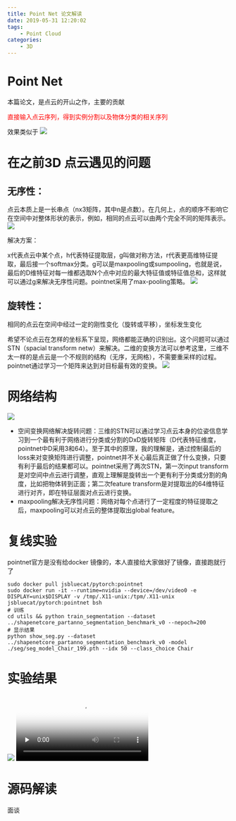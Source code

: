 ```yaml
---
title: Point Net 论文解读
date: 2019-05-31 12:20:02
tags:
    - Point Cloud
categories:
    - 3D
---
```


# Point Net 
本篇论文，是点云的开山之作，主要的贡献<p style='color:red'>直接输入点云序列，得到实例分割以及物体分类的相关序列</p>
效果类似于
![](/images/pointnet/1.png)

# 在之前3D 点云遇见的问题

## 无序性：
点云本质上是一长串点（nx3矩阵，其中n是点数）。在几何上，点的顺序不影响它在空间中对整体形状的表示，例如，相同的点云可以由两个完全不同的矩阵表示。
![](/images/pointnet/2.png)

解决方案：

x代表点云中某个点，h代表特征提取层，g叫做对称方法，r代表更高维特征提取，最后接一个softmax分类。g可以是maxpooling或sumpooling，也就是说，最后的D维特征对每一维都选取N个点中对应的最大特征值或特征值总和，这样就可以通过g来解决无序性问题。pointnet采用了max-pooling策略。
![](/images/pointnet/3.png)


## 旋转性：

相同的点云在空间中经过一定的刚性变化（旋转或平移），坐标发生变化

希望不论点云在怎样的坐标系下呈现，网络都能正确的识别出。这个问题可以通过STN（spacial transform netw）来解决。二维的变换方法可以参考这里，三维不太一样的是点云是一个不规则的结构（无序，无网格），不需要重采样的过程。pointnet通过学习一个矩阵来达到对目标最有效的变换。
![](/images/pointnet/4.png)


# 网络结构
![](/images/pointnet/5.png)
- 空间变换网络解决旋转问题：三维的STN可以通过学习点云本身的位姿信息学习到一个最有利于网络进行分类或分割的DxD旋转矩阵（D代表特征维度，pointnet中D采用3和64）。至于其中的原理，我的理解是，通过控制最后的loss来对变换矩阵进行调整，pointnet并不关心最后真正做了什么变换，只要有利于最后的结果都可以。pointnet采用了两次STN，第一次input transform是对空间中点云进行调整，直观上理解是旋转出一个更有利于分类或分割的角度，比如把物体转到正面；第二次feature transform是对提取出的64维特征进行对齐，即在特征层面对点云进行变换。
- maxpooling解决无序性问题：网络对每个点进行了一定程度的特征提取之后，maxpooling可以对点云的整体提取出global feature。

# 复线实验
pointnet官方是没有给docker 镜像的，本人直接给大家做好了镜像，直接跑就行了

``` shell
sudo docker pull jsbluecat/pytorch:pointnet
sudo docker run -it --runtime=nvidia --device=/dev/video0 -e DISPLAY=unix$DISPLAY -v /tmp/.X11-unix:/tpm/.X11-unix jsbluecat/pytorch:pointnet bsh
# 训练
cd utils && python train_segmentation --dataset ../shapenetcore_partanno_segmentation_benchmark_v0 --nepoch=200
# 显示结果
python show_seg.py --dataset ../shapenetcore_partanno_segmentation_benchmark_v0 -model ./seg/seg_model_Chair_199.pth --idx 50 --class_choice Chair
```
# 实验结果
![](/images/pointnet/6.jpg)
<video id="video" controls="" preload="none" poster="http://om2bks7xs.bkt.clouddn.com/2017-08-26-Markdown-Advance-Video.jpg">
    <source id="mp4" src="https://www.shuky.cn:8001/images/upload/1.mp4" type="video/mp4">
</video>

# 源码解读
面谈